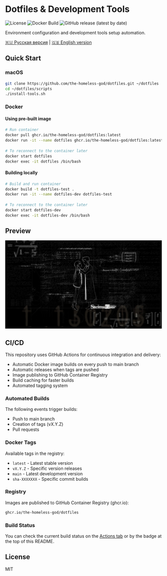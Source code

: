 # Dotfiles & Development Tools

![License](https://img.shields.io/badge/license-MIT-blue.svg)
![Docker Build](https://github.com/the-homeless-god/dotfiles/actions/workflows/docker-publish.yml/badge.svg)
![GitHub release (latest by date)](https://img.shields.io/github/v/release/the-homeless-god/dotfiles)

Environment configuration and development tools setup automation.

[🇷🇺 Русская версия](docs/ru.md) | [🇬🇧 English version](docs/en.md)

## Quick Start

### macOS

```bash
git clone https://github.com/the-homeless-god/dotfiles.git ~/dotfiles
cd ~/dotfiles/scripts
./install-tools.sh
```

### Docker

#### Using pre-built image
```bash
# Run container
docker pull ghcr.io/the-homeless-god/dotfiles:latest
docker run -it --name dotfiles ghcr.io/the-homeless-god/dotfiles:latest

# To reconnect to the container later
docker start dotfiles
docker exec -it dotfiles /bin/bash
```

#### Building locally
```bash
# Build and run container
docker build -t dotfiles-test .
docker run -it --name dotfiles-dev dotfiles-test

# To reconnect to the container later
docker start dotfiles-dev
docker exec -it dotfiles-dev /bin/bash
```

## Preview

![Terminal Preview](configs/wallpaper.jpeg)

## CI/CD

This repository uses GitHub Actions for continuous integration and delivery:

- Automatic Docker image builds on every push to main branch
- Automatic releases when tags are pushed
- Image publishing to GitHub Container Registry
- Build caching for faster builds
- Automated tagging system

### Automated Builds

The following events trigger builds:
- Push to main branch
- Creation of tags (vX.Y.Z)
- Pull requests

### Docker Tags

Available tags in the registry:
- `latest` - Latest stable version
- `vX.Y.Z` - Specific version releases
- `main` - Latest development version
- `sha-XXXXXXX` - Specific commit builds

### Registry

Images are published to GitHub Container Registry (ghcr.io):
```bash
ghcr.io/the-homeless-god/dotfiles
```

### Build Status

You can check the current build status on the [Actions tab](https://github.com/the-homeless-god/dotfiles/actions) or by the badge at the top of this README.

## License

MIT
